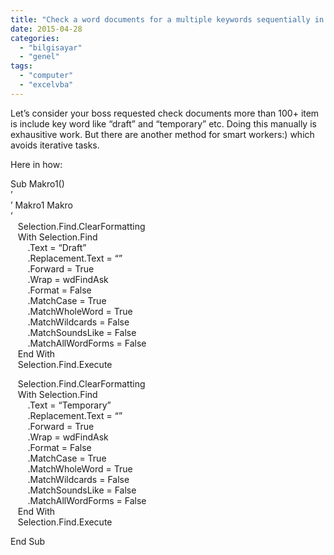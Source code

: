 ```yaml
---
title: "Check a word documents for a multiple keywords sequentially in a smart way"
date: 2015-04-28
categories: 
  - "bilgisayar"
  - "genel"
tags: 
  - "computer"
  - "excelvba"
---
```


Let’s consider your boss requested check documents more than 100+ item is include key word like “draft” and “temporary” etc. Doing this manually is exhausitive work. But there are another method for smart workers:) which avoids iterative tasks.

Here in how:

Sub Makro1()  
’  
’ Makro1 Makro  
’  
   Selection.Find.ClearFormatting  
   With Selection.Find  
       .Text = “Draft”  
       .Replacement.Text = “”  
       .Forward = True  
       .Wrap = wdFindAsk  
       .Format = False  
       .MatchCase = True  
       .MatchWholeWord = True  
       .MatchWildcards = False  
       .MatchSoundsLike = False  
       .MatchAllWordForms = False  
   End With  
   Selection.Find.Execute

   Selection.Find.ClearFormatting  
   With Selection.Find  
       .Text = “Temporary”  
       .Replacement.Text = “”  
       .Forward = True  
       .Wrap = wdFindAsk  
       .Format = False  
       .MatchCase = True  
       .MatchWholeWord = True  
       .MatchWildcards = False  
       .MatchSoundsLike = False  
       .MatchAllWordForms = False  
   End With  
   Selection.Find.Execute

End Sub
